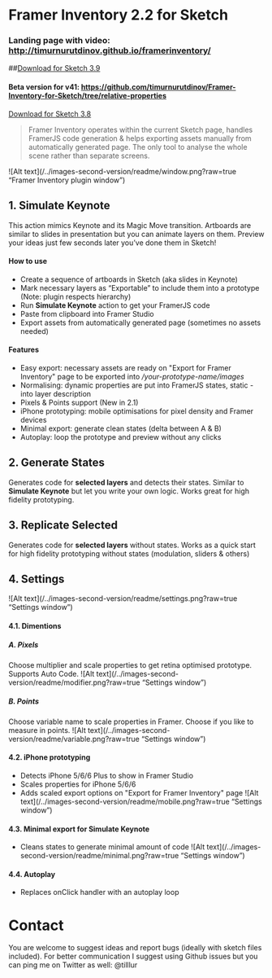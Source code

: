 # Framer Inventory 2.2 for Sketch
### Landing page with video: http://timurnurutdinov.github.io/framerinventory/

##<a href="https://github.com/timurnurutdinov/Framer-Inventory-for-Sketch/releases/tag/v2.2.1">Download for Sketch 3.9</a>
#### Beta version for v41: https://github.com/timurnurutdinov/Framer-Inventory-for-Sketch/tree/relative-properties

<a href="https://github.com/timurnurutdinov/Framer-Inventory-for-Sketch/releases/tag/v2.2">Download for Sketch 3.8</a>

>Framer Inventory operates within the current Sketch page, handles FramerJS code generation & helps exporting assets manually from automatically generated page. The only tool to analyse the whole scene rather than separate screens.

![Alt text](/../images-second-version/readme/window.png?raw=true “Framer Inventory plugin window”)

## 1. Simulate Keynote
This action mimics Keynote and its Magic Move transition. Artboards are similar to slides in presentation but you can animate layers on them. Preview your ideas just few seconds later you’ve done them in Sketch!

#### How to use
- Create a sequence of artboards in Sketch (aka slides in Keynote)
- Mark necessary layers as “Exportable” to include them into a prototype (Note: plugin respects hierarchy)
- Run **Simulate Keynote** action to get your FramerJS code
- Paste from clipboard into Framer Studio 
- Export assets from automatically generated page (sometimes no assets needed)

#### Features
- Easy export: necessary assets are ready on "Export for Framer Inventory" page to be exported into _/your-prototype-name/images_
- Normalising: dynamic properties are put into FramerJS states, static - into layer description
- Pixels & Points support (New in 2.1)
- iPhone prototyping: mobile optimisations for pixel density and Framer devices
- Minimal export: generate clean states (delta between A & B)
- Autoplay: loop the prototype and preview without any clicks




## 2. Generate States
Generates code for **selected layers** and detects their states. Similar to **Simulate Keynote** but let you write your own logic. Works great for high fidelity prototyping.


## 3. Replicate Selected
Generates code for **selected layers** without states. Works as a quick start for high fidelity prototyping without states (modulation, sliders & others)




## 4. Settings
![Alt text](/../images-second-version/readme/settings.png?raw=true “Settings window”)

#### 4.1. Dimentions
##### A. Pixels
Choose multiplier and scale properties to get retina optimised prototype. Supports Auto Code.
![Alt text](/../images-second-version/readme/modifier.png?raw=true “Settings window”)

##### B. Points
Choose variable name to scale properties in Framer. Choose if you like to measure in points.
![Alt text](/../images-second-version/readme/variable.png?raw=true “Settings window”)


#### 4.2. iPhone prototyping
- Detects iPhone 5/6/6 Plus to show in Framer Studio
- Scales properties for iPhone 5/6/6
- Adds scaled export options on "Export for Framer Inventory" page
![Alt text](/../images-second-version/readme/mobile.png?raw=true “Settings window”)

#### 4.3. Minimal export for Simulate Keynote
- Cleans states to generate minimal amount of code
![Alt text](/../images-second-version/readme/minimal.png?raw=true “Settings window”)

#### 4.4. Autoplay
- Replaces onClick handler with an autoplay loop




# Contact
You are welcome to suggest ideas and report bugs (ideally with sketch files included). For better communication I suggest using Github issues but you can ping me on Twitter as well: @tilllur
